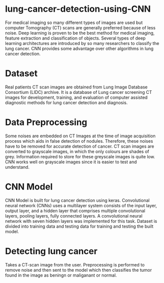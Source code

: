 # lung-cancer-detection-using-CNN
For medical imaging so many different types of images are used but computer Tomography (CT) scans are generally preferred because of less noise. Deep learning is proven to be the best method for medical imaging, feature extraction and classification of objects. Several types of deep learning architectures are introduced by so many researchers to classify the lung cancer. CNN provides some advantage over other algorithms in lung cancer detection.

# Dataset
Real patients CT scan images are obtained from Lung Image Database Consortium (LIDC) archive. It is a database of Lung cancer screening CT images for development, training, and evaluation of computer assisted diagnostic methods for lung cancer detection and diagnosis. 

# Data Preprocessing 
Some noises are embedded on CT Images at the time of image acquisition process which aids in false detection of nodules. Therefore, these noises have to be removed for accurate detection of cancer. CT scan images are converted to grayscale images, in which the only colours are shades of grey. Information required to store for these greyscale images is quite low. CNN works well on grayscale images since it is easier to test and understand.

# CNN Model
CNN Model is built for lung cancer detection using keras. Convolutional neural network (CNNs) uses a multilayer system consists of the input layer, output layer, and a hidden layer that comprises multiple convolutional layers, pooling layers, fully connected layers. A convolutional neural network with seven hidden layers was implemented for this task. 
Dataset is divided into training data and testing data for training and testing the built model. 

# Detecting lung cancer
Takes a CT-scan image from the user. Preprocessing is performed to remove noise and then sent to the model which then classifies the tumor found in the image as beningn or maliganant or normal.
